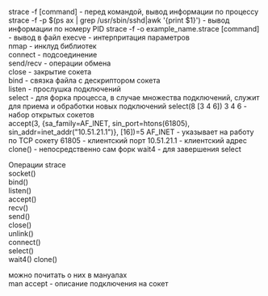 strace -f [command] - перед командой, вывод информации по процессу    
strace -f -p $(ps ax | grep /usr/sbin/sshd|awk '{print $1}') - вывод информации по номеру PID
strace -f -o example_name.strace [command] - вывод в файл
execve - интерпритация параметров    
nmap - инклуд библиотек     
connect - подсоединение  
send/recv - операции обмена  
close - закрытие сокета  
bind - связка файла с дескриптором сокета  
listen - прослушка подключений  
select - для форка процесса, в случае множества подключений, служит для приема и обработки новых подключений
  select(8 [3 4 6]) 
    3 4 6 - набор открытых сокетов  
  accept(3, {sa_family=AF_INET, sin_port=htons(61805), sin_addr=inet_addr("10.51.21.1")}, [16])=5
    AF_INET - указывает на работу по TCP сокету
    61805 - клиентский порт
    10.51.21.1 - клиентский адрес
  clone() - непосредственно сам форк
wait4 - для завершения select


Операции strace  
socket()   
bind()  
listen()  
accept()  
recv()  
send()  
close()  
unlink()  
connect()  
select()  
wait4()
clone()

можно почитать о них в мануалах  
  man accept - описание подключения на сокет  
